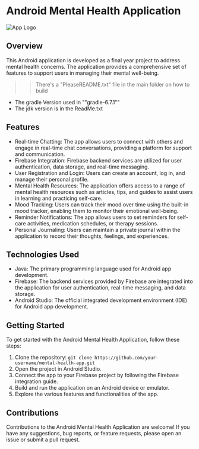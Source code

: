 # Android Mental Health Application

![App Logo](app_logo.png)

## Overview
This Android application is developed as a final year project to address mental health concerns. The application provides a comprehensive set of features to support users in managing their mental well-being.

>> There's a "PleaseREADME.txt" file 
>> in the main folder on how to build

- The gradle Version used in ""gradle-6.7.1""
- The jdk version is in the ReadMe.txt

## Features
- Real-time Chatting: The app allows users to connect with others and engage in real-time chat conversations, providing a platform for support and communication.
- Firebase Integration: Firebase backend services are utilized for user authentication, data storage, and real-time messaging.
- User Registration and Login: Users can create an account, log in, and manage their personal profile.
- Mental Health Resources: The application offers access to a range of mental health resources such as articles, tips, and guides to assist users in learning and practicing self-care.
- Mood Tracking: Users can track their mood over time using the built-in mood tracker, enabling them to monitor their emotional well-being.
- Reminder Notifications: The app allows users to set reminders for self-care activities, medication schedules, or therapy sessions.
- Personal Journaling: Users can maintain a private journal within the application to record their thoughts, feelings, and experiences.

## Technologies Used
- Java: The primary programming language used for Android app development.
- Firebase: The backend services provided by Firebase are integrated into the application for user authentication, real-time messaging, and data storage.
- Android Studio: The official integrated development environment (IDE) for Android app development.

## Getting Started
To get started with the Android Mental Health Application, follow these steps:

1. Clone the repository: `git clone https://github.com/your-username/mental-health-app.git`
2. Open the project in Android Studio.
3. Connect the app to your Firebase project by following the Firebase integration guide.
4. Build and run the application on an Android device or emulator.
5. Explore the various features and functionalities of the app.

## Contributions
Contributions to the Android Mental Health Application are welcome! If you have any suggestions, bug reports, or feature requests, please open an issue or submit a pull request.
